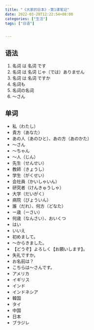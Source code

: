 ```yaml
---
title: "《大家的日本》-第1课笔记"
date: 2022-03-28T12:22:54+08:00
categories: ["生活"]
tags: ["日语"]


---
```


## 语法

1. 名词 は 名词 です
2. 名词 は 名词 じゃ（では）ありません
3. 名词 は 名词 ですか
4. 名词も
5. 名词の名词
6. 〜さん

## 单词

- 私（わたし）
- 貴方（あなた）
- あの人（あのひと）、あの方（あのかた）
- 〜さん
- 〜ちゃん
- 〜人（じん）
- 先生（せんせい）
- 教師（きょうし）
- 学生（がくせい）
- 会社員（かいしゃいん）
- 研究者（けんきゅうしゃ）
- 大学（だいがく）
- 病院（びょういん）
- 誰（だれ）、何方（どなた）
- ー歳（ーさい）
- 何歳（なんさい）、おいくつ
- はい
- いいえ
- 初めまして。
- 〜からきました。
- 【どうぞ】よろしく【お願いします】。
- 失礼ですか。
- お名前は？
- こちらは〜さんです。
- アメリカ
- イギリス
- インド
- インドネシア
- 韓国
- タイ
- 中国
- 日本
- ブラジレ


